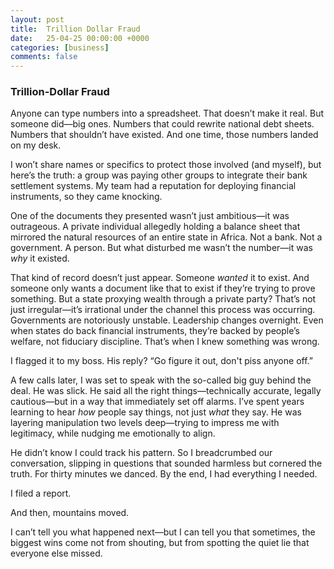```yaml
---
layout: post
title:  Trillion Dollar Fraud
date:   25-04-25 00:00:00 +0000
categories: [business]
comments: false
---
```


### Trillion-Dollar Fraud

Anyone can type numbers into a spreadsheet. That doesn’t make it real. But someone did—big ones. Numbers that could rewrite national debt sheets. Numbers that shouldn’t have existed. And one time, those numbers landed on my desk.

I won’t share names or specifics to protect those involved (and myself), but here’s the truth: a group was paying other groups to integrate their bank settlement systems. My team had a reputation for deploying financial instruments, so they came knocking.

One of the documents they presented wasn’t just ambitious—it was outrageous. A private individual allegedly holding a balance sheet that mirrored the natural resources of an entire state in Africa. Not a bank. Not a government. A person. But what disturbed me wasn’t the number—it was *why* it existed.

That kind of record doesn’t just appear. Someone *wanted* it to exist. And someone only wants a document like that to exist if they’re trying to prove something. But a state proxying wealth through a private party? That’s not just irregular—it’s irrational under the channel this process was occurring. Governments are notoriously unstable. Leadership changes overnight. Even when states do back financial instruments, they’re backed by people’s welfare, not fiduciary discipline. That’s when I knew something was wrong.

I flagged it to my boss. His reply? “Go figure it out, don't piss anyone off.”

A few calls later, I was set to speak with the so-called big guy behind the deal. He was slick. He said all the right things—technically accurate, legally cautious—but in a way that immediately set off alarms. I’ve spent years learning to hear *how* people say things, not just *what* they say. He was layering manipulation two levels deep—trying to impress me with legitimacy, while nudging me emotionally to align.

He didn’t know I could track his pattern. So I breadcrumbed our conversation, slipping in questions that sounded harmless but cornered the truth. For thirty minutes we danced. By the end, I had everything I needed.

I filed a report.

And then, mountains moved.

I can’t tell you what happened next—but I can tell you that sometimes, the biggest wins come not from shouting, but from spotting the quiet lie that everyone else missed.